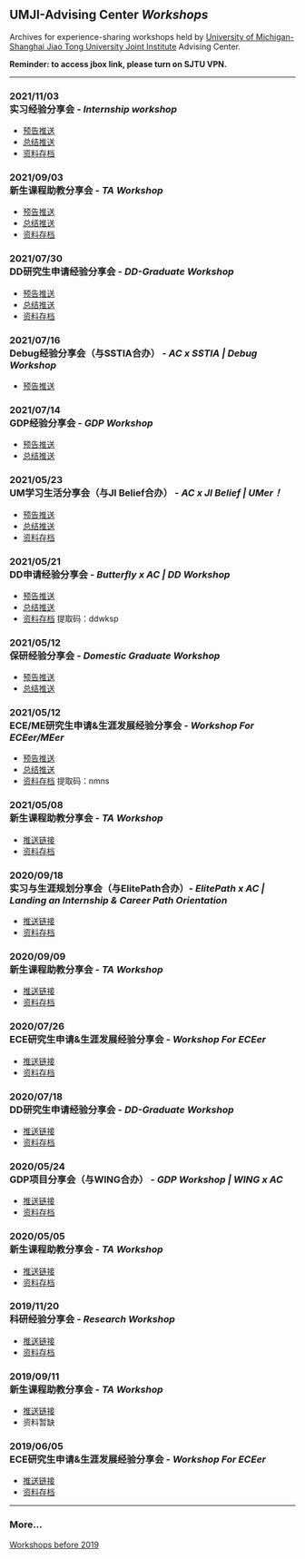 ## UMJI-Advising Center *Workshops*

Archives for experience-sharing workshops held by [University of Michigan-Shanghai Jiao Tong University Joint Institute](https://www.ji.sjtu.edu.cn/) Advising Center.

**Reminder: to access jbox link, please turn on SJTU VPN.**

---

### 2021/11/03 <br>实习经验分享会 - *Internship workshop*
+ [预告推送](https://mp.weixin.qq.com/s/SgsjtISYauK0okR3mSXhVg)
+ [总结推送](https://mp.weixin.qq.com/s/eCRPQWMrttgbAC-rjRw3AA)
+ [资料存档](https://jbox.sjtu.edu.cn/l/h1XnaP)

### 2021/09/03 <br>新生课程助教分享会 - *TA Workshop*
+ [预告推送](https://mp.weixin.qq.com/s/moCM5TF9bBKUuGR72WqLtw)
+ [总结推送](https://mp.weixin.qq.com/s/VeEmXP2RQwova7-8IeU6wA)
+ [资料存档](https://jbox.sjtu.edu.cn/v/link/view/178b6c61f07f476fa243a5c4366562a1)

### 2021/07/30 <br>DD研究生申请经验分享会 - *DD-Graduate Workshop*
+ [预告推送](https://mp.weixin.qq.com/s/bcb7o2bMW-STLpsEDU9YEQ)
+ [总结推送](https://mp.weixin.qq.com/s/aTdsuWQ1iiyGOpVqXkGC2g)
+ [资料存档](https://jbox.sjtu.edu.cn/v/link/view/4b97f1bd04c34837b062068f1ddc510d)

### 2021/07/16 <br>Debug经验分享会（与SSTIA合办） - *AC x SSTIA | Debug Workshop*
+ [预告推送](https://mp.weixin.qq.com/s/Lkfdw3389bRGCEElo_u_ZA)

### 2021/07/14 <br>GDP经验分享会 - *GDP Workshop*
+ [预告推送](https://mp.weixin.qq.com/s/QByQQ0arPdrSg_M1dtMUJQ)
+ [总结推送](https://mp.weixin.qq.com/s/faoxRe_Ah0pXH9SMjFnHlA)

### 2021/05/23 <br>UM学习生活分享会（与JI Belief合办） - *AC x JI Belief | UMer！*
+ [预告推送](https://mp.weixin.qq.com/s/HuRGFWVTz0btJJhVXsHBKQ)
+ [总结推送](https://mp.weixin.qq.com/s/vTWOLSvtygIMFG6EYIgmWg)
+ [资料存档](https://jbox.sjtu.edu.cn/l/UFFRp6)

### 2021/05/21 <br>DD申请经验分享会 - *Butterfly x AC | DD Workshop*
+ [预告推送](https://mp.weixin.qq.com/s/Ssuy-m_SHZIqkjh_pQhscQ)
+ [总结推送](https://mp.weixin.qq.com/s/nxcezmQIJetCsOjFil5v-A)
+ [资料存档](https://jbox.sjtu.edu.cn/l/aFK3KK) 提取码：ddwksp

### 2021/05/12 <br>保研经验分享会 - *Domestic Graduate Workshop*
+ [预告推送](https://mp.weixin.qq.com/s/OZdB50rNyGQ0INtvrwh0HA)
+ [总结推送](https://mp.weixin.qq.com/s/8h_XITXd81xPF7Pzdu75wA)

### 2021/05/12 <br>ECE/ME研究生申请&生涯发展经验分享会 - *Workshop For ECEer/MEer*
+ [预告推送](https://mp.weixin.qq.com/s/0WZpN95MeusDOuWkJegOMw)
+ [总结推送](https://mp.weixin.qq.com/s/0V9AvJYGNgn9IIcutLXzUA)
+ [资料存档](https://jbox.sjtu.edu.cn/v/link/view/eb7d59551ff04f0881bbbc8bf90ea376) 提取码：nmns

### 2021/05/08 <br>新生课程助教分享会 - *TA Workshop*
+ [推送链接](https://mp.weixin.qq.com/s/aNIfIcWCRIS777YxA4ZUeQ)
+ [资料存档](https://jbox.sjtu.edu.cn/l/QF3Fx9)

### 2020/09/18 <br>实习与生涯规划分享会（与ElitePath合办）- *ElitePath x AC | Landing an Internship & Career Path Orientation*

+ [推送链接](https://mp.weixin.qq.com/s?__biz=MzU1Mzk2MDE0Ng==&mid=2247484011&idx=1&sn=86aa6767fec38307d97f6b4f482c02f0&chksm=fbeb95d6cc9c1cc062f146256150ba8d985b445819acc1c592ab14228c9d76f5f06e9d20025c&token=1057602139&lang=zh_CN#rd)
+ [资料存档](https://jbox.sjtu.edu.cn/l/FoiVQ6)

### 2020/09/09 <br>新生课程助教分享会 - *TA Workshop*

+ [推送链接](https://mp.weixin.qq.com/s/C7A4CXO8CRYgyAuEAYWytg)
+ [资料存档](https://jbox.sjtu.edu.cn/l/SHwJr8)

### 2020/07/26 <br>ECE研究生申请&生涯发展经验分享会 - *Workshop For ECEer*

+ [推送链接](https://mp.weixin.qq.com/s/pxRmTH870viu-YB8OivbJw)
+ [资料存档](https://jbox.sjtu.edu.cn/l/vuB3ps)


### 2020/07/18 <br>DD研究生申请经验分享会 - *DD-Graduate Workshop*

+ [推送链接](https://mp.weixin.qq.com/s/3TVXFfPjhgVkp-IEBntrVA)
+ [资料存档](https://jbox.sjtu.edu.cn/l/uoaCFM)


### 2020/05/24 <br>GDP项目分享会（与WING合办） - *GDP Workshop | WING x AC*

+ [推送链接](https://mp.weixin.qq.com/s/6INeOqYT0_3U3UZSGW1f0w)
+ [资料存档](https://jbox.sjtu.edu.cn/l/DuUpGg)


### 2020/05/05 <br>新生课程助教分享会 - *TA Workshop*

+ [推送链接](https://mp.weixin.qq.com/s/q9_sOuJRBJfUQbCEzJbAiA)
+ [资料存档](https://jbox.sjtu.edu.cn/l/WuCIby)


### 2019/11/20 <br>科研经验分享会 - *Research Workshop*

+ [推送链接](https://mp.weixin.qq.com/s/donj-O7Zki2gBLYKaihtAg)
+ [资料存档](https://jbox.sjtu.edu.cn/l/J5z6it)


### 2019/09/11 <br>新生课程助教分享会 - *TA Workshop*

+ [推送链接](https://mp.weixin.qq.com/s/3O-OIxs_5oJLySgBmBw9tA)
+ 资料暂缺


### 2019/06/05 <br>ECE研究生申请&生涯发展经验分享会 - *Workshop For ECEer*

+ [推送链接](https://mp.weixin.qq.com/s/slvn8bgOTDaTEu_UnfSWpQ)
+ [资料存档](https://jbox.sjtu.edu.cn/l/Z0iv98)

---

### More...
[Workshops before 2019](https://github.com/gunnerwang/UMJI-Career-and-Learning-Advising-center/tree/master/Workshops)

